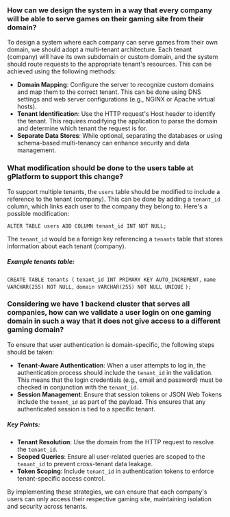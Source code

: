 ### How can we design the system in a way that every company will be able to serve games on their gaming site from their domain?

To design a system where each company can serve games from their own domain, we should adopt a multi-tenant architecture. Each tenant (company) will have its own subdomain or custom domain, and the system should route requests to the appropriate tenant's resources. This can be achieved using the following methods:

* __Domain Mapping__: Configure the server to recognize custom domains and map them to the correct tenant. This can be done using DNS settings and web server configurations (e.g., NGINX or Apache virtual hosts).
* __Tenant Identification__: Use the HTTP request's Host header to identify the tenant. This requires modifying the application to parse the domain and determine which tenant the request is for.
* __Separate Data Stores__: While optional, separating the databases or using schema-based multi-tenancy can enhance security and data management.

### What modification should be done to the users table at gPlatform to support this change?

To support multiple tenants, the `users` table should be modified to include a reference to the tenant (company). This can be done by adding a `tenant_id` column, which links each user to the company they belong to. Here's a possible modification:

`ALTER TABLE users ADD COLUMN tenant_id INT NOT NULL;`

The `tenant_id` would be a foreign key referencing a `tenants` table that stores information about each tenant (company).
##### Example tenants table:

`CREATE TABLE tenants (`
    `tenant_id INT PRIMARY KEY AUTO_INCREMENT,`
    `name VARCHAR(255) NOT NULL,`
    `domain VARCHAR(255) NOT NULL UNIQUE`
`);`

### Considering we have 1 backend cluster that serves all companies, how can we validate a user login on one gaming domain in such a way that it does not give access to a different gaming domain?

To ensure that user authentication is domain-specific, the following steps should be taken:

* __Tenant-Aware Authentication__: When a user attempts to log in, the authentication process should include the `tenant_id` in the validation. This means that the login credentials (e.g., email and password) must be checked in conjunction with the `tenant_id`.
* __Session Management__: Ensure that session tokens or JSON Web Tokens include the `tenant_id` as part of the payload. This ensures that any authenticated session is tied to a specific tenant.

##### Key Points:
* __Tenant Resolution__: Use the domain from the HTTP request to resolve the `tenant_id`.
* __Scoped Queries__: Ensure all user-related queries are scoped to the `tenant_id` to prevent cross-tenant data leakage.
* __Token Scoping__: Include `tenant_id` in authentication tokens to enforce tenant-specific access control.

By implementing these strategies, we can ensure that each company's users can only access their respective gaming site, maintaining isolation and security across tenants.